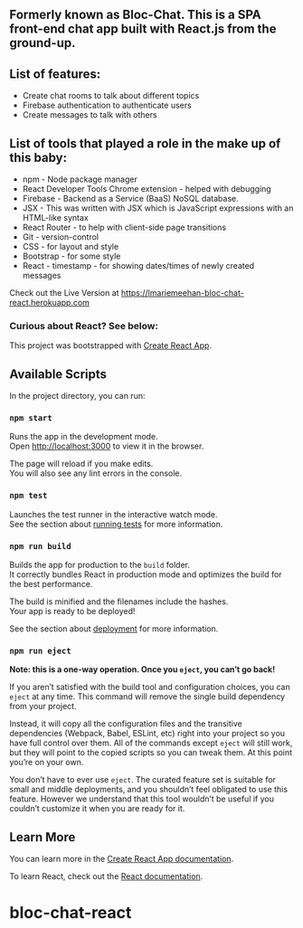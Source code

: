 ## Formerly known as Bloc-Chat. This is a SPA front-end chat app built with React.js from the ground-up.

## List of features:
* Create chat rooms to talk about different topics
* Firebase authentication to authenticate users
* Create messages to talk with others

## List of tools that played a role in the make up of this baby:
* npm - Node package manager
* React Developer Tools Chrome extension - helped with debugging
* Firebase - Backend as a Service (BaaS) NoSQL database.
* JSX - This was written with JSX which is JavaScript expressions with an HTML-like syntax
* React Router - to help with client-side page transitions
* Git - version-control
* CSS - for layout and style
* Bootstrap - for some style
* React - timestamp - for showing dates/times of newly created messages

Check out the Live Version at https://lmariemeehan-bloc-chat-react.herokuapp.com


### Curious about React? See below:



This project was bootstrapped with [Create React App](https://github.com/facebook/create-react-app).

## Available Scripts

In the project directory, you can run:

### `npm start`

Runs the app in the development mode.<br>
Open [http://localhost:3000](http://localhost:3000) to view it in the browser.

The page will reload if you make edits.<br>
You will also see any lint errors in the console.

### `npm test`

Launches the test runner in the interactive watch mode.<br>
See the section about [running tests](https://facebook.github.io/create-react-app/docs/running-tests) for more information.

### `npm run build`

Builds the app for production to the `build` folder.<br>
It correctly bundles React in production mode and optimizes the build for the best performance.

The build is minified and the filenames include the hashes.<br>
Your app is ready to be deployed!

See the section about [deployment](https://facebook.github.io/create-react-app/docs/deployment) for more information.

### `npm run eject`

**Note: this is a one-way operation. Once you `eject`, you can’t go back!**

If you aren’t satisfied with the build tool and configuration choices, you can `eject` at any time. This command will remove the single build dependency from your project.

Instead, it will copy all the configuration files and the transitive dependencies (Webpack, Babel, ESLint, etc) right into your project so you have full control over them. All of the commands except `eject` will still work, but they will point to the copied scripts so you can tweak them. At this point you’re on your own.

You don’t have to ever use `eject`. The curated feature set is suitable for small and middle deployments, and you shouldn’t feel obligated to use this feature. However we understand that this tool wouldn’t be useful if you couldn’t customize it when you are ready for it.

## Learn More

You can learn more in the [Create React App documentation](https://facebook.github.io/create-react-app/docs/getting-started).

To learn React, check out the [React documentation](https://reactjs.org/).
# bloc-chat-react
